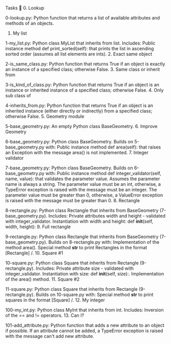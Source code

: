 Tasks 📃
0. Lookup

0-lookup.py: Python function that returns a list of available attributes and methods of an objects.
1. My list

1-my_list.py: Python class MyList that inherits from list. Includes:
Public instance method def print_sorted(self): that prints the list in ascending sorted order (assumes all list elements are ints).
2. Exact same object

2-is_same_class.py: Python function that returns True if an object is exactly an instance of a specified class; otherwise False.
3. Same class or inherit from

3-is_kind_of_class.py: Python function that returns True if an object is an instance or inherited instance of a specified class; otherwise False.
4. Only sub class of

4-inherits_from.py: Python function that returns True if an object is an inherited instance (either directly or indirectly) from a specified class; otherwise False.
5. Geometry module

5-base_geometry.py: An empty Python class BaseGeometry.
6. Improve Geometry

6-base_geometry.py: Python class BaseGeometry. Builds on 5-base_geometry.py with:
Public instance method def area(self): that raises an Exception with the message area() is not implemented.
7. Integer validator

7-base_geometry.py: Python class BaseGeometry. Builds on 6-base_geometry.py with:
Public instance method def integer_validator(self, name, value): that validates the parameter value.
Assumes the parameter name is always a string.
The parameter value must be an int, otherwise, a TypeError exception is raised with the message <name> must be an integer.
The parameter value must be greater than 0, otherwise, a ValueError exception is raised with the message <value> must be greater than 0.
8. Rectangle

8-rectangle.py: Python class Rectangle that inherits from BaseGeometry (7-base_geometry.py). Includes:
Private attributes width and height - validated with integer_validator.
Instantiation with width and height: def __init__(self, width, height):
9. Full rectangle

9-rectangle.py: Python class Rectangle that inherits from BaseGeometry (7-base_geometry.py). Builds on 8-rectangle.py with:
Implementation of the method area().
Special method __str__ to print Rectangles in the format [Rectangle] <width>/<height>.
10. Square #1

10-square.py: Python class Square that inherits from Rectangle (9-rectangle.py). Includes:
Private attribute size - validated with integer_validator.
Instantiation with size: def __init__(self, size):.
Implementation of the area() method.
11. Square #2

11-square.py: Python class Square that inherits from Rectangle (9-rectangle.py). Builds on 10-square.py with:
Special method __str__ to print squares in the format [Square] <width>/<height>.
12. My integer

100-my_int.py: Python class MyInt that inherits from int. Includes:
Inversion of the == and != operators.
13. Can I?

101-add_attribute.py: Python function that adds a new attribute to an object if possible.
If an attribute cannot be added, a TypeError exception is raised with the message can't add new attribute.
